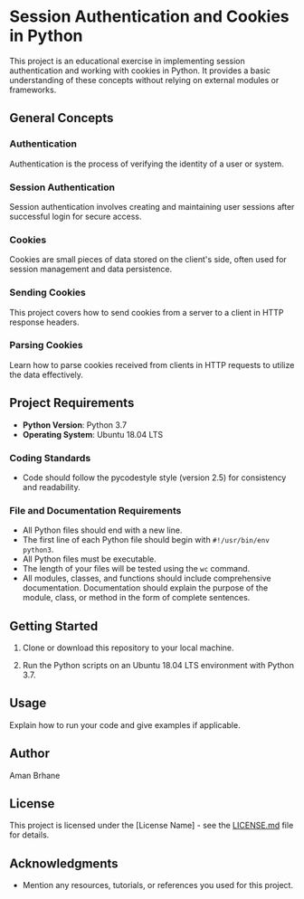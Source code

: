 # Session Authentication and Cookies in Python

This project is an educational exercise in implementing session authentication and working with cookies in Python. It provides a basic understanding of these concepts without relying on external modules or frameworks.

## General Concepts

### Authentication

Authentication is the process of verifying the identity of a user or system.

### Session Authentication

Session authentication involves creating and maintaining user sessions after successful login for secure access.

### Cookies

Cookies are small pieces of data stored on the client's side, often used for session management and data persistence.

### Sending Cookies

This project covers how to send cookies from a server to a client in HTTP response headers.

### Parsing Cookies

Learn how to parse cookies received from clients in HTTP requests to utilize the data effectively.

## Project Requirements

- **Python Version**: Python 3.7
- **Operating System**: Ubuntu 18.04 LTS

### Coding Standards

- Code should follow the pycodestyle style (version 2.5) for consistency and readability.

### File and Documentation Requirements

- All Python files should end with a new line.
- The first line of each Python file should begin with `#!/usr/bin/env python3`.
- All Python files must be executable.
- The length of your files will be tested using the `wc` command.
- All modules, classes, and functions should include comprehensive documentation. Documentation should explain the purpose of the module, class, or method in the form of complete sentences.

## Getting Started

1. Clone or download this repository to your local machine.

2. Run the Python scripts on an Ubuntu 18.04 LTS environment with Python 3.7.

## Usage

Explain how to run your code and give examples if applicable.

## Author

Aman Brhane

## License

This project is licensed under the [License Name] - see the [LICENSE.md](LICENSE.md) file for details.

## Acknowledgments

- Mention any resources, tutorials, or references you used for this project.


